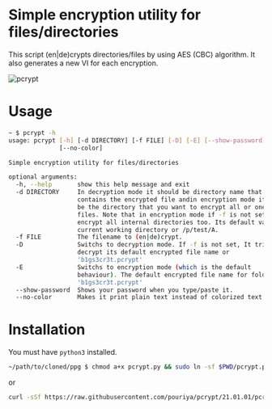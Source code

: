 # Simple encryption utility for files/directories
This script (en|de)crypts directories/files by using AES (CBC) algorithm. It also generates a new VI for each encryption.

![pcrypt](https://user-images.githubusercontent.com/20663776/103262540-788a3400-49ba-11eb-9f6d-4f3db347d78c.png)


# Usage
```sh
~ $ pcrypt -h
usage: pcrypt [-h] [-d DIRECTORY] [-f FILE] [-D] [-E] [--show-password]
              [--no-color]

Simple encryption utility for files/directories

optional arguments:
  -h, --help       show this help message and exit
  -d DIRECTORY     In decryption mode it should be directory name that
                   contains the encrypted file andin encryption mode it should
                   be the directory that you want to encrypt all or one of its
                   files. Note that in encryption mode if -f is not set, it
                   encrypt all internal directories too. Its default value is
                   current working directory or /p/test/A.
  -f FILE          The filename to (en|de)crypt.
  -D               Switchs to decryption mode. If -f is not set, It tries to
                   decrypt its default encrypted file name or
                   'b1gs3cr3t.pcrypt'
  -E               Switchs to encryption mode (which is the default
                   behaviour). The default encrypted file name for folders is
                   'b1gs3cr3t.pcrypt'
  --show-password  Shows your password when you type/paste it.
  --no-color       Makes it print plain text instead of colorized text.
```

# Installation
You must have `python3` installed.
```sh
~/path/to/cloned/ppg $ chmod a+x pcrypt.py && sudo ln -sf $PWD/pcrypt.py /usr/local/bin/pcrypt
```
or
```sh
curl -sSf https://raw.githubusercontent.com/pouriya/pcrypt/21.01.01/pcrypt.py > pcrypt && chmod a+x pcrypt && sudo cp pcrypt /usr/local/bin/pcrypt
```
